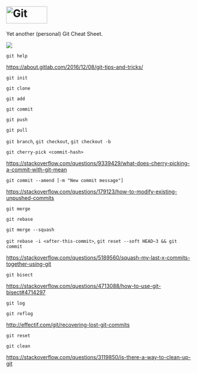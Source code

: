 # <img src="https://git-scm.com/images/logo@2x.png" alt="Git" width="110" height="46">

Yet another (personal) Git Cheat Sheet.

<img src="https://img.shields.io/badge/Git-Cheat%20Sheet-blue.svg">

`git help`

https://about.gitlab.com/2016/12/08/git-tips-and-tricks/

`git init`

`git clone`

`git add`

`git commit`
 
`git push`

`git pull`

`git branch`, `git checkout`, `git checkout -b`

`git cherry-pick <commit-hash>`

https://stackoverflow.com/questions/9339429/what-does-cherry-picking-a-commit-with-git-mean

`git commit --amend [-m "New commit message"]`

https://stackoverflow.com/questions/179123/how-to-modify-existing-unpushed-commits

`git merge`

`git rebase`

`git merge --squash`

`git rebase -i <after-this-commit>`, `git reset --soft HEAD~3 && git commit`

https://stackoverflow.com/questions/5189560/squash-my-last-x-commits-together-using-git

`git bisect`

https://stackoverflow.com/questions/4713088/how-to-use-git-bisect#4714297

`git log`

`git reflog`

http://effectif.com/git/recovering-lost-git-commits

`git reset`

`git clean`

https://stackoverflow.com/questions/3119850/is-there-a-way-to-clean-up-git
